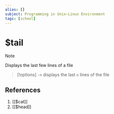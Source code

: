 ```yaml
---
alias: []
subject: Programming in Unix~Linux Environment
tags: [school]
---
```

# $tail

>[!note]
> Displays the last few lines of a file

> [!options] 
> `-n` displays the last `n` lines of the file

## References
1. [[$cat]]
2. [[$head]]